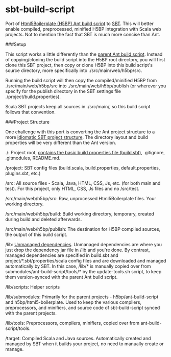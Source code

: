 sbt-build-script
================

Port of [Html5Boilerplate (H5BP) Ant build script][1] to [SBT][0].  This will better enable compiled, preprocessed, minified H5BP integration with Scala web projects.  Not to mention the fact that SBT is much more concise than Ant.

###Setup

This script works a little differently than the [parent Ant build script][1].  Instead of copying/cloning the build script into the H5BP root directory, you will first clone this SBT project, then copy or clone H5BP into this build script's source directory, more specifically into ./src/main/web/h5bp/src.

Running the build script will then copy the compiled/minified H5BP from ./src/main/web/h5bp/src into ./src/main/web/h5bp/publish (or wherever you specify for the publish directory in the SBT settings file ./project/build.properties).

Scala SBT projects keep all sources in ./src/main/, so this build script follows that convention.

###Project Structure

One challenge with this port is converting the Ant project structure to a more [idiomatic SBT project structure][4].  The directory layout and build properties will be very different than the Ant version.

./:                         Project root, [contains the basic build properties file (build.sbt)][3], .gitignore, .gitmodules, README.md.

/project:                   SBT config files (build.scala, build.properties, default.properties, plugins.sbt, etc.)

/src:                       All source files - Scala, Java, HTML, CSS, Js, etc. (for both main and test).  For this project, only HTML, CSS, Js files and no /src/test.

/src/main/web/h5bp/src:     Raw, unprocessed Html5Boilerplate files.  Your working directory.

/src/main/web/h5bp/build:   Build working directory, temporary, created during build and deleted afterwards.

/src/main/web/h5bp/publish: The destination for H5BP compiled sources, the output of this build script.

/lib:                       [Unmanaged dependencies][5].  Unmanaged dependencies are where you just drop the dependency jar file in /lib and you're done.  By contrast, managed dependencies are specified in build.sbt and project/\*.sbt/properties/scala config files and are downloaded and managed automatically by SBT.  In this case, /lib/\* is manually copied over from submodules/ant-build-script/tools/\* by the update-tools.sh script, to keep them version-synced with the parent Ant build script.

/lib/scripts:               Helper scripts

/lib/submodules:            Primarily for the parent projects - h5bp/ant-build-script and h5bp/html5-boilerplate.   Used to keep the various compilers, preprocessors, and minifiers, and source code of sbt-build-script synced with the parent projects.

/lib/tools:                 Preprocessors, compilers, minifiers, copied over from ant-build-script/tools.

/target:                    Compiled Scala and Java sources.  Automatically created and managed by SBT when it builds your project, no need to manually create or manage.


[0]:    https://github.com/harrah/xsbt
[1]:    https://github.com/h5bp/ant-build-script
[2]:    https://github.com/h5bp/html5-boilerplate
[3]:    https://github.com/harrah/xsbt/wiki/Getting-Started-Hello
[4]:    https://github.com/harrah/xsbt/wiki/Getting-Started-Directories
[5]:    https://github.com/harrah/xsbt/wiki/Getting-Started-Library-Dependencies

